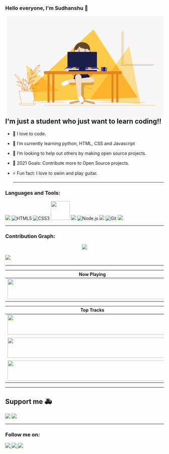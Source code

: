 ### Hello everyone, I'm Sudhanshu  👋
<img align="right" alt="GIF" src="https://github.com/sudhanshuprasad2002/sudhanshuprasad2002/blob/main/welcome.gif?raw=true" width="500" height="320" />

## I'm just a student who just want to learn coding!!

- 🔭 I love to code.
- 🌱 I’m currently learning python, HTML, CSS and Javascript
- 👯 I’m looking to help out others by making open source projects.
- 🥅 2021 Goals: Contribute more to Open Source projects.
- ⚡ Fun fact: I love to swim and play guitar.

  <HR>

### Languages and Tools:

<a align="left" alt="Visual Studio Code">  <img src="https://img.icons8.com/nolan/60/visual-studio-code-2019.png"/>
<a align="left" alt="HTML5">  <img src="https://upload.wikimedia.org/wikipedia/commons/6/61/HTML5_logo_and_wordmark.svg" alt="HTML5" width="60" height="60"/>
<a align="left" alt="CSS3">  <img src="https://upload.wikimedia.org/wikipedia/commons/d/d5/CSS3_logo_and_wordmark.svg" alt="CSS3" width="60" height="60"/> 
<a align="left" alt="JavaScript">  <img src="https://i.ibb.co/bddG3Bn/icons8-javascript-logo-60-1.png" width="60" height="60"/>
<a align="left" alt="React">  <img src="https://img.icons8.com/clouds/70/000000/react.png"/>
<a align="left" alt="Node.js">  <img src="https://i.ibb.co/V2ttpDv/icons8-nodejs-60.png" alt="Node.js" width="60" height="60"/>
<a align="left" alt="MongoDB">  <img src="https://img.icons8.com/color/60/000000/mongodb.png"/>
<a align="left" alt="Git">  <img src="https://upload.wikimedia.org/wikipedia/commons/e/e0/Git-logo.svg" alt="Git" width="60" height="60"/>
<a align="left" alt="GitHub">  <img src="https://img.icons8.com/clouds/70/000000/github.png"/></a> 
  
<HR>
  
### Contribution Graph:

<p align="center">
  <a href="https://github.com/sudhanshuprasad2002">
    <img src="https://github-readme-streak-stats.herokuapp.com?user=sudhanshuprasad2002&theme=radical&stroke=0BDCDD" />
  </a>
</p>
<a href="https://github.com/sudhandhuprasad2002"><img src="https://activity-graph.herokuapp.com/graph?username=sudhanshuprasad2002&bg_color=1F222E&color=F8D866&line=F85D7F&point=FFFFFF&hide_border=true" /></a>
 
<HR>                                                          

| Now Playing                                                                                                                    |
| ------------------------------------------------------------------------------------------------------------------------------ |
| <a href="https://spotify-now-playing-delta-black.vercel.app/now-playing?open"><img src="https://spotify-now-playing-delta-black.vercel.app/now-playing" width="540" height="64"></a> |


<table>
  <thead>
    <tr>
      <th>Top Tracks</th>
    </tr>
  </thead>
  <tbody>
    <tr>
      <td><a href="https://spotify-now-playing-delta-black.vercel.app/top-tracks?i=1&open"><img src="https://spotify-now-playing-delta-black.vercel.app/top-tracks?i=1" width="540" height="64"></a></td>
    </tr>
    <tr></tr> 
    <tr>
      <td><a href="https://spotify-now-playing-delta-black.vercel.app/top-tracks?i=2&open"><img src="https://spotify-now-playing-delta-black.vercel.app/top-tracks?i=2" width="540" height="64"></a></td>
    </tr>
    <tr></tr>
    <tr>
      <td><a href="https://spotify-now-playing-delta-black.vercel.app/top-tracks?i=3&open"><img src="https://spotify-now-playing-delta-black.vercel.app/top-tracks?i=3" width="540" height="64"></a></td>
    </tr>
  </tbody>
</table>

<HR>
  
## Support me 🚑
<a href="https://t.me/UCbotchannel"> <img src="https://img.shields.io/badge/Join-Telegram%20Channel-red.svg?logo=Telegram"></a>
<a href="https://t.me/ubuntu_coders"> <img src="https://img.shields.io/badge/Join-Telegram%20Group-blue.svg?logo=telegram"></a>

<HR>

### Follow me on:
<a align="left" href="https://twitter.com/">  <img src="https://img.icons8.com/fluent/48/000000/twitter.png" width="50px">
<a align="left" href="https://www.instagram.com">  <img src="https://img.icons8.com/fluent/48/000000/instagram-new.png" width="50px">
<a align="left" href="https://t.me/UCbotchannel">  <img src="https://img.icons8.com/fluent/48/000000/telegram-app.png" width="50px">

